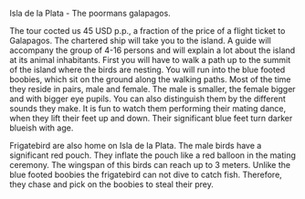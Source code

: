 


Isla de la Plata - The poormans galapagos.


The tour cocted us 45 USD p.p., a fraction of the price of a flight ticket to Galapagos. The chartered ship will take you to the island. A guide will accompany the group of 4-16 persons and will explain a lot about the island at its animal inhabitants. First you will have to walk a path up to the summit of the island where the birds are nesting. You will run into the blue footed boobies, which sit on the ground along the walking paths. Most of the time they reside in pairs, male and female. The male is smaller, the female bigger and with bigger eye pupils. You can also distinguish them by the different sounds they make. It is fun to watch them performing their mating dance, when they lift their feet up and down. Their significant blue feet turn darker blueish with age.

Frigatebird are also home on Isla de la Plata. The male birds have a significant red pouch. They inflate the pouch like a red balloon in the mating ceremony. The wingspan of this birds can reach up to 3 meters. Unlike the blue footed boobies the frigatebird can not dive to catch fish. Therefore, they chase and pick on the boobies to steal their prey. 